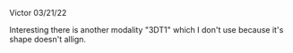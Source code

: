 Victor 03/21/22

Interesting there is another modality "3DT1" which I don't use because it's shape doesn't allign.